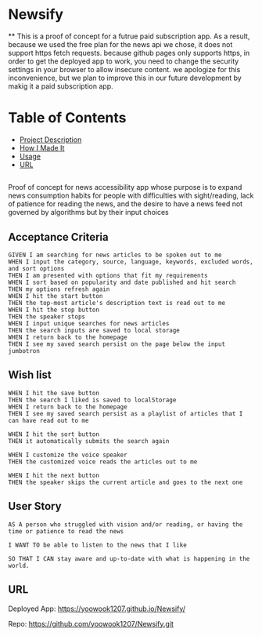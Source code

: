 # Newsify
** This is a proof of concept for a futrue paid subscription app. As a result,  because we used the free plan for the news api we chose, it does not support https fetch requests. because github pages only supports https, in order to get the deployed app to work, you need to change the security settings in your browser to allow insecure content. we apologize for this inconvenience, but we plan to improve this in our future development by makig it a paid subscription app.

# Table of Contents
* [Project Description](#desc)
* [How I Made It](#process)
* [Usage](#usage)
* [URL](#URL)

<a name= "desc"></a>
## 
Proof of concept for news accessibility app whose purpose is to expand news consumption habits for people with difficulties with sight/reading, lack of patience for reading the news, and the desire to have a news feed not governed by algorithms but by their input choices

<a name="process"> </a>
## 



<a name= "usage"></a>
## Acceptance Criteria

```
GIVEN I am searching for news articles to be spoken out to me
WHEN I input the category, source, language, keywords, excluded words, and sort options
THEN I am presented with options that fit my requirements
WHEN I sort based on popularity and date published and hit search
THEN my options refresh again
WHEN I hit the start button
THEN the top-most article's description text is read out to me 
WHEN I hit the stop button
THEN the speaker stops
WHEN I input unique searches for news articles
THEN the search inputs are saved to local storage 
WHEN I return back to the homepage
THEN I see my saved search persist on the page below the input jumbotron

```

## Wish list

```
WHEN I hit the save button
THEN the search I liked is saved to localStorage
WHEN I return back to the homepage
THEN I see my saved search persist as a playlist of articles that I can have read out to me

WHEN I hit the sort button
THEN it automatically submits the search again

WHEN I customize the voice speaker 
THEN the customized voice reads the articles out to me

WHEN I hit the next button
THEN the speaker skips the current article and goes to the next one
```

## User Story

```
AS A person who struggled with vision and/or reading, or having the time or patience to read the news

I WANT TO be able to listen to the news that I like 

SO THAT I CAN stay aware and up-to-date with what is happening in the world.
```

<a name= "URL"></a>
## URL

Deployed App: https://yoowook1207.github.io/Newsify/

Repo: https://github.com/yoowook1207/Newsify.git
